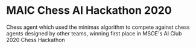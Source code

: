 # MAIC Chess AI Hackathon 2020

Chess agent which used the minimax algorithm to compete against chess agents designed by other teams, winning first place in MSOE's AI Club 2020 Chess Hackathon
